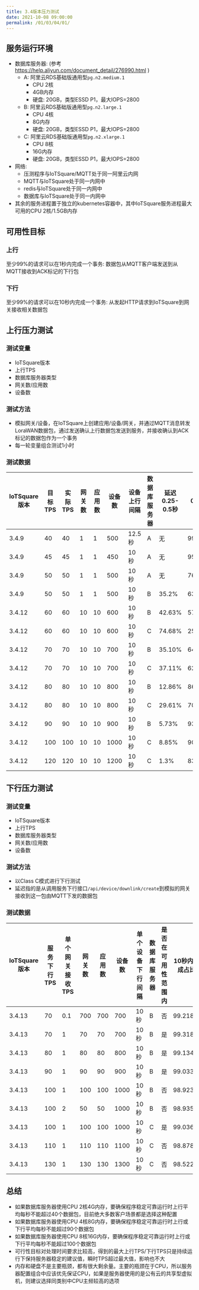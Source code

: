 ```yaml
---
title: 3.4版本压力测试
date: 2021-10-08 09:00:00
permalink: /01/03/04/01/
---
```

## 服务运行环境
* 数据库服务器: (参考 https://help.aliyun.com/document_detail/276990.html )
    * A: 阿里云RDS基础版通用型`pg.n2.medium.1`
        * CPU 2核
        * 4GB内存
        * 硬盘: 20GB，类型ESSD P1，最大IOPS=2800
    * B: 阿里云RDS基础版通用型`pg.n2.large.1`
        * CPU 4核
        * 8G内存
        * 硬盘: 20GB，类型ESSD P1，最大IOPS=2800
    * C: 阿里云RDS基础版通用型`pg.n2.xlarge.1`
        * CPU 8核
        * 16G内存
        * 硬盘: 20GB，类型ESSD P1，最大IOPS=2800
* 网络:
    * 压测程序与IoTSquare/MQTT处于同一阿里云内网
    * MQTT与IoTSquare处于同一内网中
    * redis与IoTSquare处于同一内网中
    * 数据库与IoTSquare处于同一内网中
* 其余的服务进程置于独立的kubernetes容器中，其中IoTSquare服务进程最大可用的CPU 2核/1.5GB内存

## 可用性目标
### 上行	
至少99%的请求可以在1秒内完成一个事务: 数据包从MQTT客户端发送到从MQTT接收到ACK标记的下行包

### 下行	
至少99%的请求可以在10秒内完成一个事务: 从发起HTTP请求到IoTSquare到网关接收相关数据包

## 上行压力测试
### 测试变量
* IoTSquare版本
* 上行TPS
* 数据库服务器类型
* 网关数/应用数
* 设备数

### 测试方法
* 模拟网关/设备，在IoTSquare上创建应用/设备/网关，并通过MQTT消息转发LoraWAN数据包，通过发送确认上行数据包发送到服务，并接收确认到ACK标记的数据包作为一个事务
* 每一轮变量组合测试1小时

### 测试数据
| IoTSquare版本 | 目标TPS | 实际TPS | 网关数 | 应用数 | 设备数 | 设备上行间隔 | 数据库服务器 | 延迟0.25-0.5秒 | 延迟0.5-1秒 | 延迟1-2.5秒 | 延迟2.5-5秒 | 延迟5-10秒 | 数据库CPU使用率 | 数据库内存使用率 | 数据库每秒事务数 | 数据库IOPS |
| --- | --- | --- | --- | --- | --- | --- | --- | --- | --- | --- | --- | --- | --- | --- |--- | --- |
| 3.4.9 | 40 | 40 | 1 | 1 | 500 | 12.5秒 | A | 无 | 99.53% | 0.44% | 无 | 无 | 56%-62% | 10.5%-13% | 750 | 60-66 |
| 3.4.9 | 45 | 45 | 1 | 1 | 450 | 10秒 | A | 无 | 95.4% | 4.45% | 无 | 无 | 65%-68% | 25%-25.4% | 824-834 | 64-90 |
| 3.4.9 | 50 | 50 | 1 | 1 | 500 | 10秒 | A | 无 | 76.87% | 23% | 无 | 无 | 70%-80% | 41%-44% | 861-1022 | 72-126 |
| 3.4.9 | 50 | 50 | 1 | 1 | 500 | 10秒 | B | 35.2% | 63.8% | 1.04% | 无 | 无 | 30%-32.8% | 3%-4% | 923-946 | 39-73 |
| 3.4.12 | 60 | 60 | 10 | 10 | 600 | 10秒 | B | 42.63% | 57.30% | 0.038% | 无 | 无 | 11.9%-12.5% | 4%-5% | 372-418 | 20-42 |
| 3.4.12 | 60 | 60 | 10 | 10 | 600 | 10秒 | C | 74.68% | 25.31% | 无 | 无 | 无 | 5.2%-6.4% | 3% | 398-405 | 26-49 |
| 3.4.12 | 70 | 70 | 10 | 10 | 700 | 10秒 | B | 35.10% | 64.82% | 0.076% | 无 | 无 | 12.7%-14.6% | 6%-8% | 443-469 | 26-64 |
| 3.4.12 | 70 | 70 | 10 | 10 | 700 | 10秒 | C | 37.11% | 62.83% | 0.062% | 无 | 无 | 5.5%-6.9% | 5% | 443-492 | 22-66 |
| 3.4.12 | 80 | 80 | 10 | 10 | 800 | 10秒 | B | 12.86% | 86.95% | 0.182% | 无 | 无 | 15%-17.4% | 9%-12% | 493-529 | 23-43 |
| 3.4.12 | 80 | 80 | 10 | 10 | 800 | 10秒 | C | 29.61% | 70.31% | 0.082% | 无 | 无 | 7.2%-7.9% | 6%-7% | 509-514 | 22-70 |
| 3.4.12 | 90 | 90 | 10 | 10 | 900 | 10秒 | B | 5.73% | 93.3% | 0.966% | 无 | 无 | 17.5%-19.2% | 14%-16% | 578-586 | 30-68 |
| 3.4.12 | 100 | 100 | 10 | 10 | 1000 | 10秒 | C | 8.85% | 90.23% | 0.92% | 无 | 无 | 9%-10.3% | 10% | 632-655 | 27-66 |
| 3.4.12 | 120 | 120 | 10 | 10 | 1200 | 10秒 | C | 1.3% | 83.33% | 14.82% | 0.24% | 0.30% | 10.5%-12.7% | 12%-13.4% | 679-813 | 34-85 |

## 下行压力测试
### 测试变量
* IoTSquare版本
* 上行TPS
* 数据库服务器类型
* 网关数/应用数
* 设备数

### 测试方法
* 以Class C模式进行下行测试
* 延迟指的是从调用服务下行接口`/api/device/downlink/create`到模拟的网关接收到这一包由MQTT下发的数据包

### 测试数据

| IoTSquare版本 | 服务下行TPS | 单个网关接收TPS | 网关数 | 应用数 | 设备数 | 单个设备下行间隔 | 数据库服务器 | 是否在可用性范围内 | 10秒内完成占比 | 平均延迟 | 延迟0-0.25秒 | 延迟0.25-0.5秒 | 延迟0.5-1秒 | 延迟1-2.5秒 | 延迟2.5-5秒 | 延迟5-10秒 | 延迟10-15秒 | 延迟15-30秒 | 延迟30-50秒 | 延迟>50秒(也包含超时) | 数据库CPU使用率 | 数据库内存使用率 | 数据库每秒事务数 | 数据库IOPS | 
| --- | --- | --- | --- | --- | --- | --- | --- | --- | --- | --- | --- | --- | --- | --- |--- | --- | --- | --- | --- | --- | --- | --- |--- | --- |
| 3.4.13 | 70 | 0.1 | 700 | 700 | 700 | 10秒 | B | 否 | 99.218% | 3.687秒 | 0.014% | 0.024% | 0.053% | 0.377% | 98.44% | 0.31% | 0.28% | 0.02% | 0 | 0.49% | 13%-16.1% | 3%-4% | 545-755 | 70-108 | 
| 3.4.13 | 70 | 1 | 70 | 70 | 700 | 10秒 | B | 是 | 99.318% | 3.733秒 | 0.004% | 0.001% | 0.109% | 0.073% | 98.697% | 0.434% | 0.148% | 0.011% | 0.014% | 0.507% | 14%-15% | 4% | 542-592 | 73-100 | 
| 3.4.13 | 80 | 1 | 80 | 80 | 800 | 10秒 | B | 是 | 99.134% | 3.929秒 | 0.076% | 0.029% | 0.049% | 0.139% | 98.385% | 0.456% | 0.163% | 0.062% | 0.020% | 0.619% | 12.6%-15.4% | 2% | 531-619 | 71-91 | 
| 3.4.13 | 90 | 1 | 90 | 90 | 900 | 10秒 | B | 是 | 99.033% | 4.022秒 | 0.011% | 0.017% | 0.049% | 0.053% | 98.51% | 0.393% | 0.129% | 0.081% | 0.012% | 0.715% | 12.2%-15.6% | 3% | 499-623 | 57-105 | 
| 3.4.13 | 100 | 1 | 100 | 100 | 1000 | 10秒 | B | 否 | 98.923% | 4.142秒 | 0.033% | 0.043% | 0.058% | 0.055% | 98.357% | 0.376% | 0.158% | 0.1% | 0.009% | 0.809% | 12.9%-15.1% | 4% | 504-618 | 78-104 | 
| 3.4.13 | 100 | 2 | 50 | 50 | 1000 | 10秒 | B | 否 | 98.935% | 4.221秒 | 0.042% | 0.025% | 0.098% | 0.048% | 98.29% | 0.428% | 0.116% | 0.114% | 0.0143% | 0.82% | 13%-14% | 4%-5% | 548-585 | 74-89 | 
| 3.4.13 | 100 | 1 | 100 | 100 | 1000 | 10秒 | C | 是 | 99.036% | 3.653秒 | 0.018% | 0.025% | 0.071% | 0.08% | 98.486% | 0.357% | 0.105% | 0.08% | 0.008% | 0.769% | 5.8%-6.4% | 2% | 532-651 | 72-122 | 
| 3.4.13 | 110 | 1 | 110 | 110 | 1100 | 10秒 | C | 否 | 98.878% | 3.961秒 | 0.027% | 0.036% | 0.088% | 0.185% | 98.05% | 0.48% | 0.11% | 0.107% | 0.021% | 0.882% | 5.4%-6.7% | 2% | 513-627 | 64-85 | 
| 3.4.13 | 130 | 1 | 130 | 130 | 1300 | 10秒 | C | 否 | 98.522% | 4.129秒 | 0.006% | 0.03% | 0.016% | 0.004% | 98.149% | 0.315% | 0.16% | 0.138% | 0.036% | 1.143% | 5.8%-6.3% | 3% | 562-620 | 78-86 | 

## 总结
* 如果数据库服务器使用CPU 2核4G内存，要确保程序稳定可靠运行时上行平均每秒不能超过40个数据包，目前绝大多数客户场景都是选择这种配置
* 如果数据库服务器使用CPU 4核8G内存，要确保程序稳定可靠运行时上行或下行平均每秒不能超过90个数据包
* 如果数据库服务器使用CPU 8核16G内存，要确保程序稳定可靠运行时上行或下行平均每秒不能超过100个数据包
* 可行性目标对处理时间要求比较高，得到的最大上行TPS/下行TPS只是持续运行下保持服务器稳定的建议值，瞬时TPS超过最大值，影响也不大
* 内存和硬盘不是主要瓶颈，都有很大剩余量。主要的瓶颈在于CPU，所以服务器配置组合中应该优先保证CPU，如果是服务器使用的是公有云的共享型虚拟机，则建议选择同类别中CPU主频较高的选项

